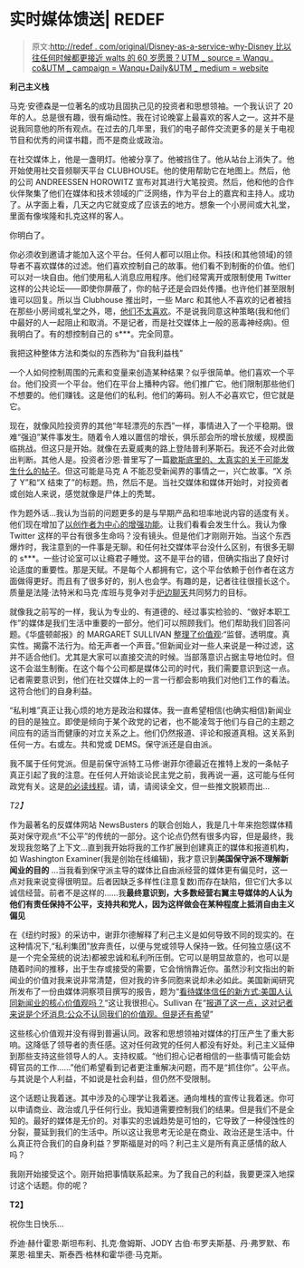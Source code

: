 # 实时媒体馈送| REDEF

> 原文:[http://redef . com/original/Disney-as-a-service-why-Disney 比以往任何时候都更接近 walts 的 60 岁愿景？UTM _ source = Wanqu . co&UTM _ campaign = Wanqu+Daily&UTM _ medium = website](http://redef.com/original/disney-as-a-service-why-disney-is-closer-than-ever-to-walts-60-year-old-vision?utm_source=wanqu.co&utm_campaign=Wanqu+Daily&utm_medium=website)

**利己主义栈**

马克·安德森是一位著名的成功且固执己见的投资者和思想领袖。一个我认识了 20 年的人。总是很有趣，很有煽动性。我在讨论晚宴上最喜欢的客人之一。这并不是说我同意他的所有观点。在过去的几年里，我们的电子邮件交流更多的是关于电视节目和优秀的间谍书籍，而不是商业或政治。

在社交媒体上，他是一盏明灯。他被分享了。他被挡住了。他从站台上消失了。他开始使用社交音频聊天平台 CLUBHOUSE。他的使用帮助它在地图上。然后，他的公司 ANDREESSEN HOROWITZ 宣布对其进行大笔投资。然后，他和他的合作伙伴聚集了他们在媒体和技术领域的广泛网络，作为平台上的嘉宾和主持人。成功了。从字面上看，几天之内它就变成了应该去的地方。想象一个小房间或大礼堂，里面有像埃隆和扎克这样的客人。

你明白了。

你必须收到邀请才能加入这个平台。任何人都可以阻止你。科技(和其他领域)的领导者不喜欢媒体的过滤。他们喜欢控制自己的故事。他们看不到制衡的价值。他们可以对一块自由。他们使用私人消息应用程序。他们经常离开或限制使用 Twitter 这样的公共论坛——即使你屏蔽了，你的帖子还是会四处传播。也许他们甚至限制谁可以回复。所以当 Clubhouse 推出时，一些 Marc 和其他人不喜欢的记者被挡在那些小房间或礼堂之外，嗯，[他们不太喜欢](https://www.protocol.com/newsletters/sourcecode/clubhouse-andreessen-block-journalists?rebelltitem=2#rebelltitem2)。不是说我同意这种策略(我和他们中最好的人一起阻止和取消。不是记者，而是社交媒体上一般的恶毒神经病)。但我明白了。有的想控制自己的 s***。完全同意。

我把这种整体方法和类似的东西称为“自我利益栈”

一个人如何控制周围的元素和变量来创造某种结果？似乎很简单。他们喜欢一个平台。他们投资一个平台。他们在平台上播种内容。他们推广它。他们限制那些他们不想要的。他们赚钱。这是他们的私利。他们的筹码。别人不必喜欢它，但它就是它。

现在，就像风险投资界的其他“年轻漂亮的东西”一样，事情进入了一个平稳期。很难“强迫”某件事发生。随着令人难以置信的增长，俱乐部会所的增长放缓，规模面临挑战。但这只是开始。就像在去夏威夷的路上登陆普利茅斯石。我还不会对此做出判断。其他人是。投资者沙恩·普里写了一篇[歇斯底里的、太真实的关于可能发生什么的帖子](https://twitter.com/ShaanVP/status/1371972261004070913)。但这可能是马克 A 不能忍受新闻界的事情之一，兴亡故事。“X 杀了 Y”和“X 结束了”的标题。热，然后不是。当社交媒体和媒体开始时，对投资者或创始人来说，感觉就像是尸体上的秃鹫。

作为题外话...我认为当前的问题更多的是与早期产品和坦率地说内容的适度有关。他们现在增加了[以创作者为中心的增强功能](https://www.joinclubhouse.com/creator-first-accelerator)。让我们看看会发生什么。我认为像 Twitter 这样的平台有很多生命吗？没有镜头。但是他们才刚刚开始。当这个东西爆炸时，我注意到的一件事是无聊。和任何社交媒体平台没什么区别，有很多无聊的 s***。一些讨论室可以让瘾君子睡觉。这不是平台的错，但确实指出了良好讨论适度的重要性。那是天赋。不是每个人都拥有它，这个平台依赖于创作者在这方面做得更好。而且有了很多好的，别人也会学。有趣的是，记者往往很擅长这个。质量是法隆·法特米和马克·库班与竞争对手[炉边聊天](https://www.theverge.com/2021/3/5/22315866/mark-cuban-fireside-app-podcast-platform-clubhouse)共同努力的目标。

就像我之前写的一样，我认为专业的、有道德的、经过事实检验的、“做好本职工作”的媒体是我们生活中重要的一部分。他们可以照顾我们。他们帮助我们回答问题。《华盛顿邮报》的 MARGARET SULLIVAN [整理了价值观](https://redef.com/item/60770ce806783275372b0c90?curator=MediaREDEF):“监督。透明度。真实性。揭露不法行为。给无声者一个声音。”但新闻业对一些人来说是一种过滤，这并不适合他们。尤其是大家可以直接交流的时候。当部落意识占据主导地位时。但这不会滋生制衡。在这个每个公司都是媒体公司的时代，我们需要意识到这一点。记者需要意识到，他们在社交媒体上的一言一行都会影响我们对他们工作的看法。这符合他们的自身利益。

“私利堆”真正让我心烦的地方是政治和媒体。我一直希望相信(也确实相信)新闻业的目的是独立。即使是倾向于某个政党的记者，也不能凌驾于他们与自己的主题之间应有的适当而健康的对立关系之上。他们仍然报道、评论和报道真相。这关系到任何一方。右或左。共和党或 DEMS。保守派还是自由派。

我不属于任何党派。但是前保守派特工马修·谢菲尔德最近在推特上发的一条帖子真正引起了我的注意。在任何人开始谈论民主党之前，我再说一遍，这可能与任何政党有关。这是[的必读线程](https://twitter.com/mattsheffield/status/1324908316548493313)。请，请，请阅读全文，但一些推文脱颖而出…

 *T2】*

作为最著名的反媒体网站 NewsBusters 的联合创始人，我是几十年来抱怨媒体精英对保守观点“不公平”的传统的一部分。这个论点仍然有很多内容，但是最终，我发现我忽略了上下文…直到我开始将我的工作扩展到创建真正的媒体和报道机构，如 Washington Examiner(我是创始在线编辑)，我才意识到**美国保守派不理解新闻业的目的** …当我看到保守派主导的媒体比自由派经营的媒体更有偏见时，这一点对我来说变得很明显。后者因缺乏多样性(注意复数)而存在缺陷，但它们大多以诚信经营。前者不是这样的……我**最终意识到，大多数经营右翼主导媒体的人认为他们有责任保持不公平，支持共和党人，因为这样做会在某种程度上抵消自由主义偏见**

在《纽约时报》的采访中，谢菲尔德解释了利己主义是如何导致不同的现实的。在这种情况下,“私利集团”放弃责任，以便与党或领导人保持一致。任何独立感(这不是一个完全笼统的说法)都被忠诚和私利所压倒。它可以是明显故意的，也可以是随着时间的推移，出于生存或接受的需要，它会悄悄靠近你。虽然沙利文指出的新闻业的价值对我来说非常清楚，但对我的许多同胞来说却未必如此。美国新闻研究所发布了一份由媒体洞察项目撰写的报告，题为“[看待媒体信任的新方式:美国人认同新闻业的核心价值观吗？](https://www.americanpressinstitute.org/publications/reports/survey-research/trust-journalism-values/)“这让我很担心。Sullivan 在“[报道了这一点，这对记者来说是个坏消息:公众不认同我们的价值观。但是还有希望](https://redef.com/item/60770ce806783275372b0c90?curator=MediaREDEF)”

这些核心价值观并没有得到普遍认同。政客和思想领袖对媒体的打压产生了重大影响。这降低了领导者的责任感。这对任何政党的任何人都没有好处。利己主义延伸到那些支持这些领导人的人。支持权威。“他们担心记者相信的一些事情可能会妨碍官员的工作……”他们希望看到记者更注重解决问题，而不是“抓住你”。公平点。与其说是个人利益，不如说是社会利益，但仍然不受限制。

这个话题让我着迷。其中涉及的心理学让我着迷。通向堆栈的宣传让我着迷。你可以申请商业、政治或几乎任何行业。我知道需要控制我们的结果。但是我们不是全知的。最好的媒体是无价的。对事实的忠诚趋势是可怕的，它导致了一种侵蚀性的分裂，蔓延到我们的生活中。所以这让我思考无论是在商业、政治还是生活中。什么真正符合我们的自身利益？罗斯福是对的吗？利己主义是所有真正感情的敌人吗？

我刚开始接受这个。刚开始把事情联系起来。为了我自己的利益，我要更深入地探讨这个话题。你的呢？

 **T2】**

祝你生日快乐...

乔迪·赫什霍恩·斯坦布利、扎克·詹姆斯、JODY 古伯·布罗夫斯基、丹·弗罗默、布莱恩·祖里夫、斯泰西·格林和霍华德·马克斯。